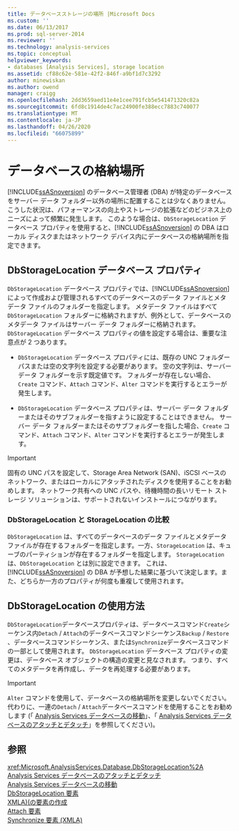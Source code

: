 ```yaml
---
title: データベースストレージの場所 |Microsoft Docs
ms.custom: ''
ms.date: 06/13/2017
ms.prod: sql-server-2014
ms.reviewer: ''
ms.technology: analysis-services
ms.topic: conceptual
helpviewer_keywords:
- databases [Analysis Services], storage location
ms.assetid: cf88c62e-581e-42f2-846f-a9bf1d7c3292
author: minewiskan
ms.author: owend
manager: craigg
ms.openlocfilehash: 2dd3659aed11e4e1cee791fcb5e541471320c82a
ms.sourcegitcommit: 6fd8c1914de4c7ac24900fe388ecc7883c740077
ms.translationtype: MT
ms.contentlocale: ja-JP
ms.lasthandoff: 04/26/2020
ms.locfileid: "66075899"
---
```

# <a name="database-storage-location"></a>データベースの格納場所
  [!INCLUDE[ssASnoversion](../../includes/ssasnoversion-md.md)] のデータベース管理者 (DBA) が特定のデータベースをサーバー データ フォルダー以外の場所に配置することは少なくありません。 こうした状況は、パフォーマンスの向上やストレージの拡張などのビジネス上のニーズによって頻繁に発生します。 このような場合は、`DbStorageLocation` データベース プロパティを使用すると、[!INCLUDE[ssASnoversion](../../includes/ssasnoversion-md.md)] の DBA はローカル ディスクまたはネットワーク デバイス内にデータベースの格納場所を指定できます。  
  
## <a name="dbstoragelocation-database-property"></a>DbStorageLocation データベース プロパティ  
 `DbStorageLocation` データベース プロパティでは、[!INCLUDE[ssASnoversion](../../includes/ssasnoversion-md.md)] によって作成および管理されるすべてのデータベースのデータ ファイルとメタデータ ファイルのフォルダーを指定します。 メタデータ ファイルはすべて `DbStorageLocation` フォルダーに格納されますが、例外として、データベースのメタデータ ファイルはサーバー データ フォルダーに格納されます。 `DbStorageLocation` データベース プロパティの値を設定する場合は、重要な注意点が 2 つあります。  
  
-   `DbStorageLocation` データベース プロパティには、既存の UNC フォルダー パスまたは空の文字列を設定する必要があります。 空の文字列は、サーバー データ フォルダーを示す既定値です。 フォルダーが存在しない場合、`Create` コマンド、`Attach` コマンド、`Alter` コマンドを実行するとエラーが発生します。  
  
-   `DbStorageLocation` データベース プロパティは、サーバー データ フォルダーまたはそのサブフォルダーを指すように設定することはできません。 サーバー データ フォルダーまたはそのサブフォルダーを指した場合、`Create` コマンド、`Attach` コマンド、`Alter` コマンドを実行するとエラーが発生します。  
  
> [!IMPORTANT]  
>  固有の UNC パスを設定して、Storage Area Network (SAN)、iSCSI ベースのネットワーク、またはローカルにアタッチされたディスクを使用することをお勧めします。 ネットワーク共有への UNC パスや、待機時間の長いリモート ストレージ ソリューションは、サポートされないインストールにつながります。  
  
### <a name="dbstoragelocation-compared-to-storagelocation"></a>DbStorageLocation と StorageLocation の比較  
 `DbStorageLocation` は、すべてのデータベースのデータ ファイルとメタデータ ファイルが存在するフォルダーを指定します。一方、`StorageLocation` は、キューブのパーティションが存在するフォルダーを指定します。 `StorageLocation` は、`DbStorageLocation` とは別に設定できます。 これは、 [!INCLUDE[ssASnoversion](../../includes/ssasnoversion-md.md)] の DBA が予想した結果に基づいて決定します。また、どちらか一方のプロパティが何度も重複して使用されます。  
  
## <a name="dbstoragelocation-usage"></a>DbStorageLocation の使用方法  
 `DbStorageLocation`データベースプロパティは、データベースコマンド`Create`シーケンス内`Detach` / `Attach`のデータベースコマンドシーケンス`Backup` / `Restore` 、データベースコマンドシーケンス、または`Synchronize`データベースコマンドの一部として使用されます。 `DbStorageLocation` データベース プロパティの変更は、データベース オブジェクトの構造の変更と見なされます。 つまり、すべてのメタデータを再作成し、データを再処理する必要があります。  
  
> [!IMPORTANT]  
>  `Alter` コマンドを使用して、データベースの格納場所を変更しないでください。 代わりに、一連の`Detach` / `Attach`データベースコマンドを使用することをお勧めします (「 [Analysis Services データベースの移動](move-an-analysis-services-database.md)」、「 [Analysis Services データベースのアタッチとデタッチ](attach-and-detach-analysis-services-databases.md)」を参照してください)。  
  
## <a name="see-also"></a>参照  
 <xref:Microsoft.AnalysisServices.Database.DbStorageLocation%2A>   
 [Analysis Services データベースのアタッチとデタッチ](attach-and-detach-analysis-services-databases.md)   
 [Analysis Services データベースの移動](move-an-analysis-services-database.md)   
 [DbStorageLocation 要素](https://docs.microsoft.com/bi-reference/xmla/xml-elements-properties/dbstoragelocation-element)   
 [XMLA&#41;&#40;の要素の作成](https://docs.microsoft.com/bi-reference/xmla/xml-elements-commands/create-element-xmla)   
 [Attach 要素](https://docs.microsoft.com/bi-reference/xmla/xml-elements-commands/attach-element)   
 [Synchronize 要素 &#40;XMLA&#41;](https://docs.microsoft.com/bi-reference/xmla/xml-elements-commands/synchronize-element-xmla)  
  
  
